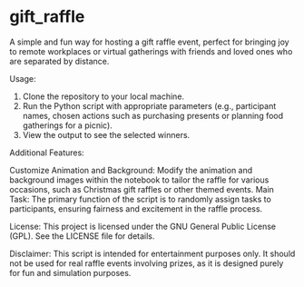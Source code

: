 # gift_raffle
A simple and fun way for hosting a gift raffle event, perfect for bringing joy to remote workplaces or virtual gatherings with friends and loved ones who are separated by distance.


Usage:

1. Clone the repository to your local machine.
2. Run the Python script with appropriate parameters (e.g., participant names, chosen actions such as purchasing presents or planning food gatherings for a picnic).
4. View the output to see the selected winners.

Additional Features:

Customize Animation and Background: Modify the animation and background images within the notebook to tailor the raffle for various occasions, such as Christmas gift raffles or other themed events.
Main Task: The primary function of the script is to randomly assign tasks to participants, ensuring fairness and excitement in the raffle process.

License:
This project is licensed under the GNU General Public License (GPL). See the LICENSE file for details.

Disclaimer:
This script is intended for entertainment purposes only. It should not be used for real raffle events involving prizes, as it is designed purely for fun and simulation purposes.

